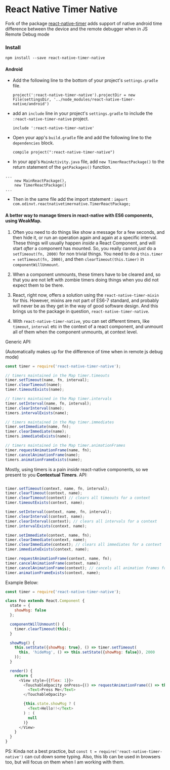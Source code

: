 # React Native Timer Native

Fork of the package [react-native-timer](https://github.com/fractaltech/react-native-timer) adds support of native android time difference between the device and the remote debugger when in JS Remote Debug mode

### Install

`npm install --save react-native-timer-native`

#### Android


 - Add the following line to the bottom of your project's `settings.gradle` file.

    `project(':react-native-timer-native').projectDir = new File(settingsDir, '../node_modules/react-native-timer-native/android')`

 - add an `include` line in your project's `settings.gradle` to include the `:react-native-timer-native` project.

    `include ':react-native-timer-native'`

 - Open your app's `build.gradle` file and add the following line to the `dependencies` block.

    `compile project(":react-native-timer-native")`

 - In your app's `MainActivity.java` file, add `new TimerReactPackage()` to the return statement of the `getPackages()` function.

```
...
    new MainReactPackage(),
    new TimerReactPackage()
...
```

 - Then in the same file add the import statement :
 `import com.odinvt.reactnativetimernative.TimerReactPackage;`

#### A better way to manage timers in react-native with ES6 components, using __WeakMap__.


1. Often you need to do things like show a message for a few seconds, and then hide it, or run an operation again and again at a specific interval. These things will usually happen *inside* a React Component, and will start *after* a component has mounted. So, you really cannot *just* do a `setTimeout(fn, 2000)` for non trivial things. You need to do a `this.timer = setTimeout(fn, 2000)`, and then `clearTimeout(this.timer)` in `componentWillUnmount`.

2. When a component unmounts, these timers have to be cleared and, so that you are not left with zombie timers doing things when you did not expect them to be there.

3. React, right now, offers a solution using the `react-native-timer-mixin` for this. However, mixins are not part of ES6-7 standard, and probably will never be as they get in the way of good software design. And this brings us to the package in question, `react-native-timer-native`.

4. With `react-native-timer-native`, you can set different timers, like `timeout`, `interval` etc in the context of a react component, and unmount all of them when the component unmounts, at context level.

Generic API:

(Automatically makes up for the difference of time when in remote js debug mode)

```js
const timer = require('react-native-timer-native');

// timers maintained in the Map timer.timeouts
timer.setTimeout(name, fn, interval);
timer.clearTimeout(name);
timer.timeoutExists(name);

// timers maintained in the Map timer.intervals
timer.setInterval(name, fn, interval);
timer.clearInterval(name);
timers.intervalExists(name);

// timers maintained in the Map timer.immediates
timer.setImmediate(name, fn);
timer.clearImmediate(name);
timers.immediateExists(name);

// timers maintained in the Map timer.animationFrames
timer.requestAnimationFrame(name, fn);
timer.cancelAnimationFrame(name);
timers.animationFrameExists(name);

```

Mostly, using timers is a pain *inside* react-native components, so we present to you
__Contextual Timers__. API:
```js

timer.setTimeout(context, name, fn, interval);
timer.clearTimeout(context, name);
timer.clearTimeout(context) // clears all timeouts for a context
timer.timeoutExists(context, name);

timer.setInterval(context, name, fn, interval);
timer.clearInterval(context, name);
timer.clearInterval(context); // clears all intervals for a context
timer.intervalExists(context, name);

timer.setImmediate(context, name, fn);
timer.clearImmediate(context, name);
timer.clearImmediate(context); // clears all immediates for a context
timer.immediateExists(context, name);

timer.requestAnimationFrame(context, name, fn);
timer.cancelAnimationFrame(context, name);
timer.cancelAnimationFrame(context); // cancels all animation frames for a context
timer.animationFrameExists(context, name);


```

Example Below:

```js
const timer = require('react-native-timer-native');

class Foo extends React.Component {
  state = {
    showMsg: false
  };

  componentWillUnmount() {
    timer.clearTimeout(this);
  }

  showMsg() {
    this.setState({showMsg: true}, () => timer.setTimeout(
      this, 'hideMsg', () => this.setState({showMsg: false}), 2000
    ));
  }

  render() {
    return {
      <View style={{flex: 1}}>
        <TouchableOpacity onPress={() => requestAnimationFrame(() => this.showMsg())}>
          <Text>Press Me</Text>
        </TouchableOpacity>

        {this.state.showMsg ? (
          <Text>Hello!!</Text>
        ) : (
          null
        )}
      </View>
    }
  }
}


```

PS: Kinda not a best practice, but `const t = require('react-native-timer-native')` can cut down some typing.
Also, this lib can be used in browsers too, but will focus on them when I am working with them.
